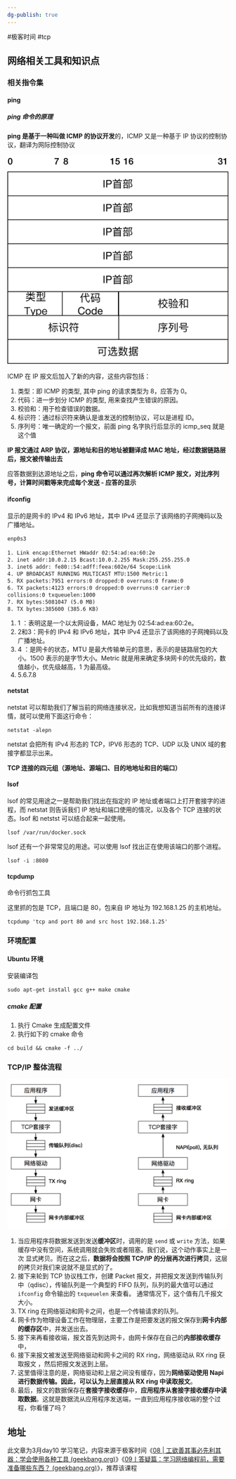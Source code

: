 ```yaml
---
dg-publish: true
---
```


#极客时间 #tcp 

## 网络相关工具和知识点

### 相关指令集

####  ping

##### ping 命令的原理

**ping 是基于一种叫做 ICMP 的协议开发**的，ICMP 又是一种基于 IP 协议的控制协议，翻译为网际控制协议

![](attachment/Pasted%20image%2020230310223320.png)


ICMP 在 IP 报文后加入了新的内容，这些内容包括：
1. 类型：即 ICMP 的类型, 其中 ping 的请求类型为 8，应答为 0。
2. 代码：进一步划分 ICMP 的类型, 用来查找产生错误的原因。
3. 校验和：用于检查错误的数据。
4. 标识符：通过标识符来确认是谁发送的控制协议，可以是进程 ID。
5. 序列号：唯一确定的一个报文，前面 ping 名字执行后显示的 icmp_seq 就是这个值

**IP 报文通过 ARP 协议，源地址和目的地址被翻译成 MAC 地址，经过数据链路层后，报文被传输出去**

应答数据到达源地址之后，**ping 命令可以通过再次解析 ICMP 报文，对比序列号，计算时间戳等来完成每个发送 - 应答的显示**

#### ifconfig

显示的是网卡的 IPv4 和 IPv6 地址，其中 IPv4 还显示了该网络的子网掩码以及广播地址。

```shell 
enp0s3 

1. Link encap:Ethernet HWaddr 02:54:ad:ea:60:2e 
2. inet addr:10.0.2.15 Bcast:10.0.2.255 Mask:255.255.255.0 
3. inet6 addr: fe80::54:adff:feea:602e/64 Scope:Link 
4. UP BROADCAST RUNNING MULTICAST MTU:1500 Metric:1 
5. RX packets:7951 errors:0 dropped:0 overruns:0 frame:0 
6. TX packets:4123 errors:0 dropped:0 overruns:0 carrier:0 collisions:0 txqueuelen:1000 
7. RX bytes:5081047 (5.0 MB) 
8. TX bytes:385600 (385.6 KB)
```

1. 1 ：表明这是一个以太网设备，MAC 地址为 02:54:ad:ea:60:2e。
2. 2和3：网卡的 IPv4 和 IPv6 地址，其中 IPv4 还显示了该网络的子网掩码以及广播地址。
3. 4 ：是网卡的状态，MTU 是最大传输单元的意思，表示的是链路层包的大小。1500 表示的是字节大小。Metric 就是用来确定多块网卡的优先级的，数值越小，优先级越高，1 为最高级。
4.  5.6.7.8 

#### netstat


netstat 可以帮助我们了解当前的网络连接状况，比如我想知道当前所有的连接详情，就可以使用下面这行命令：

```shell
netstat -alepn
```
netstat 会把所有 IPv4 形态的 TCP，IPV6 形态的 TCP、UDP 以及 UNIX 域的套接字都显示出来。

**TCP 连接的四元组（源地址、源端口、目的地地址和目的端口）**


#### lsof

lsof 的常见用途之一是帮助我们找出在指定的 IP 地址或者端口上打开套接字的进程，而 netstat 则告诉我们 IP 地址和端口使用的情况，以及各个 TCP 连接的状态。Isof 和 netstst 可以结合起来一起使用。

```shell
lsof /var/run/docker.sock
```

lsof 还有一个非常常见的用途。可以使用 lsof 找出正在使用该端口的那个进程。

```shell
lsof -i :8080
```

#### tcpdump

命令行抓包工具

这里抓的包是 TCP，且端口是 80，包来自 IP 地址为 192.168.1.25 的主机地址。
```shell
tcpdump 'tcp and port 80 and src host 192.168.1.25' 
```

### 环境配置

#### Ubuntu 环境

安装编译包

```shell
sudo apt-get install gcc g++ make cmake
```

##### cmake 配置

1. 执行 Cmake 生成配置文件
2. 执行如下的 cmake 命令
```shell
cd build && cmake -f ../
```

### TCP/IP 整体流程

![](attachment/Pasted%20image%2020230310230942.png)


1. 当应用程序将数据发送到发送**缓冲区**时，调用的是 `send` 或 `write` 方法，如果缓存中没有空间，系统调用就会失败或者阻塞。我们说，这个动作事实上是一次 <kbd>显式拷贝</kbd>。而在这之后，**数据将会按照 TCP/IP 的分层再次进行拷贝**，这层的拷贝对我们来说就不是显式的了。
2. 接下来轮到 TCP 协议栈工作，创建 Packet 报文，并把报文发送到传输队列中（qdisc），传输队列是一个典型的 FIFO 队列，队列的最大值可以通过 `ifconfig` 命令输出的 `txqueuelen` 来查看。 通常情况下，这个值有几千报文大小。
3. TX ring 在网络驱动和网卡之间，也是一个传输请求的队列。
4. 网卡作为物理设备工作在物理层，主要工作是把要发送的报文保存到**网卡内部的缓存区**中，并发送出去。
5. 接下来再看接收端，报文首先到达网卡，由网卡保存在自己的**内部接收缓存**中，
6. 接下来报文被发送至网络驱动和网卡之间的 RX ring，网络驱动从 RX ring 获取报文 ，然后把报文发送到上层。
7. 这里值得注意的是，网络驱动和上层之间没有缓存，因为**网络驱动使用 Napi 进行数据传输。因此，可以认为上层直接从 RX ring 中读取报文**。
8. 最后，报文的数据保存在**套接字接收缓存**中，**应用程序从套接字接收缓存中读取数据**。这就是数据流从应用程序发送端，一直到应用程序接收端的整个过程，你看懂了吗？

## 地址

此文章为3月day10 学习笔记，内容来源于极客时间《[08 | 工欲善其事必先利其器：学会使用各种工具 (geekbang.org)](https://time.geekbang.org/column/article/118990)》《[09丨答疑篇：学习网络编程前，需要准备哪些东西？ (geekbang.org)](https://time.geekbang.org/column/article/120390)》，推荐该课程
